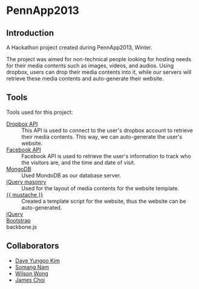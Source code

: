 PennApp2013
===========

Introduction
------------
A Hackathon project created during PennApp2013, Winter.

The project was aimed for non-technical people looking for hosting needs for their media contents such as images, 
videos, and audios. 
Using dropbox, users can drop their media contents into it, while our servers will retrieve these media contents
and auto-generate their website. 

Tools
-----
Tools used for this project:
<dl>
  <dt><a href="http://bluecove.org/">Dropbox API</a></dt>
  <dd>
    This API is used to connect to the user's dropbox account to retrieve their media contents. This way, we can auto-generate the user's website.
  </dd>
  <dt><a href="https://developers.facebook.com/">Facebook API</a><dt>
  <dd>
    Facebook API is used to retrieve the user's information to track who the visitors are, and the time and date of visit.
  </dd>
  <dt><a href="http://www.mongodb.org/">MongoDB</a><dt>
  <dd>
    Used MondoDB as our database server.
  </dd>
  <dt><a href="http://masonry.desandro.com/">jQuery masonry</a><dt>
  <dd>
    Used for the layout of media contents for the website template.
  </dd>
  <dt><a href="http://mustache.github.com/">{{ mustache }}</a><dt>
  <dd>
    Created a template script for the website, thus the website can be auto-generated.
  </dd>
  <dt><a href="http://jquery.com/">jQuery</a><dt>
  <dd>
  </dd>
  <dt><a href="http://twitter.github.com/bootstrap/">Bootstrap</a><dt>
  <dd>
  </dd>
  <dt><a hred="http://backbonejs.org/">backbone.js</a></dt>
  <dd>
  </dd>
</dl>

Collaborators
-------------
* [Dave Yungoo Kim](https://github.com/yungookim)
* [Somang Nam](https://github.com/somang)
* [Wilson Wong](https://github.com/wilsonwong)
* [James Choi](https://github.com/choiboi)
